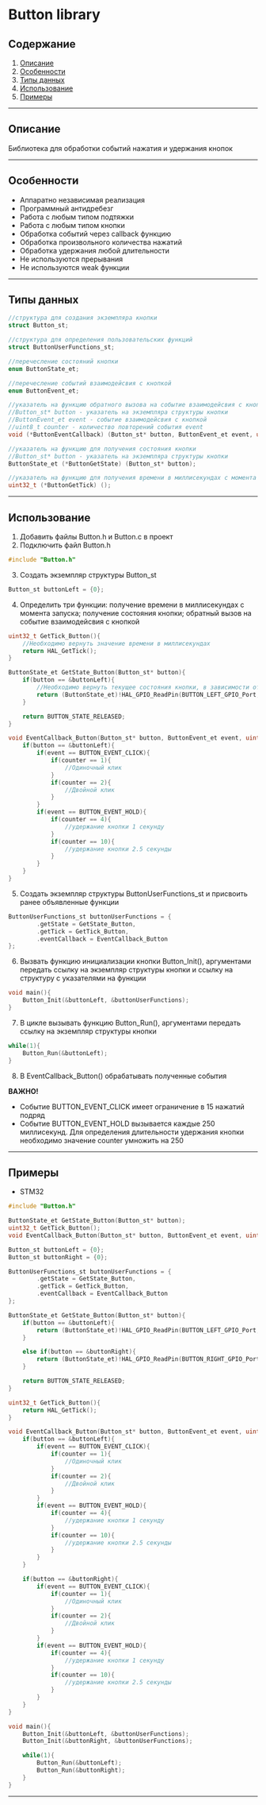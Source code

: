 # Button library

## Содержание
1. [Описание](#Описание)
2. [Особенности](#Особенности)
3. [Типы данных](#Типы-данных)
4. [Использование](#Использование)
5. [Примеры](#Примеры)
____

## Описание
Библиотека для обработки событий нажатия и удержания кнопок
____

## Особенности
- Аппаратно независимая реализация
- Программный антидребезг
- Работа с любым типом подтяжки
- Работа с любым типом кнопки
- Обработка событий через callback функцию
- Обработка произвольного количества нажатий
- Обработка удержания любой длительности
- Не используются прерывания
- Не используются weak функции
____

## Типы данных
```C
//структура для создания экземпляра кнопки
struct Button_st;

//структура для определения пользовательских функций
struct ButtonUserFunctions_st;

//перечесление состояний кнопки
enum ButtonState_et; 

//перечесление событий взаимодейсвия с кнопкой
enum ButtonEvent_et; 

//указатель на функцию обратного вызова на событие взаимодейсвия с кнопкой
//Button_st* button - указатель на экземпляра структуры кнопки
//ButtonEvent_et event - событие взаимодейсвия с кнопкой
//uint8_t counter - количество повторений события event
void (*ButtonEventCallback) (Button_st* button, ButtonEvent_et event, uint8_t counter); 

//указатель на функцию для получения состояния кнопки
//Button_st* button - указатель на экземпляра структуры кнопки
ButtonState_et (*ButtonGetState) (Button_st* button); 

//указатель на функцию для получения времени в миллисекундах с момента запуска
uint32_t (*ButtonGetTick) (); 
```
____

## Использование
1) Добавить файлы Button.h и Button.c в проект
2) Подключить файл Button.h
```C
#include "Button.h"
```
3) Создать экземпляр структуры Button_st
```C
Button_st buttonLeft = {0};
```
4) Определить три функции: получение времени в миллисекундах с момента запуска; получение состояния кнопки; обратный вызов на событие взаимодейсвия с кнопкой
```C
uint32_t GetTick_Button(){
	//Необходимо вернуть значение времени в миллисекундах
	return HAL_GetTick();
}

ButtonState_et GetState_Button(Button_st* button){
	if(button == &buttonLeft){
		//Необходимо вернуть текущее состояния кнопки, в зависимости от логического уровня на пине к которому подключена кнопка
		return (ButtonState_et)!HAL_GPIO_ReadPin(BUTTON_LEFT_GPIO_Port, BUTTON_LEFT_Pin);
	}

	return BUTTON_STATE_RELEASED;
}

void EventCallback_Button(Button_st* button, ButtonEvent_et event, uint8_t counter){
	if(button == &buttonLeft){
		if(event == BUTTON_EVENT_CLICK){
			if(counter == 1){
				//Одиночный клик
			}
			if(counter == 2){
				//Двойной клик
			}
		}
		if(event == BUTTON_EVENT_HOLD){
			if(counter == 4){
				//удержание кнопки 1 секунду
			}
			if(counter == 10){
				//удержание кнопки 2.5 секунды
			}
		}
	}
}
```
5) Создать экземпляр структуры ButtonUserFunctions_st и присвоить ранее объявленные функции
```C
ButtonUserFunctions_st buttonUserFunctions = {
		.getState = GetState_Button,
		.getTick = GetTick_Button,
		.eventCallback = EventCallback_Button
};
```
6) Вызвать функцию инициализации кнопки Button_Init(), аргументами передать ссылку на экземпляр структуры кнопки и ссылку на структуру с указателями на функции
```C
void main(){
	Button_Init(&buttonLeft, &buttonUserFunctions);
}
```
7) В цикле вызывать функцию Button_Run(), аргументами передать ссылку на экземпляр структуры кнопки
```C
while(1){
	Button_Run(&buttonLeft);
}
```
8) В EventCallback_Button() обрабатывать полученные события

**ВАЖНО!**
- Событие BUTTON_EVENT_CLICK имеет ограничение в 15 нажатий подряд
- Событие BUTTON_EVENT_HOLD вызывается каждые 250 миллисекунд. Для определения длительности удержания кнопки необходимо значение counter умножить на 250
____

## Примеры
- STM32
```C
#include "Button.h"

ButtonState_et GetState_Button(Button_st* button);
uint32_t GetTick_Button();
void EventCallback_Button(Button_st* button, ButtonEvent_et event, uint8_t counter);

Button_st buttonLeft = {0};
Button_st buttonRight = {0};

ButtonUserFunctions_st buttonUserFunctions = {
		.getState = GetState_Button,
		.getTick = GetTick_Button,
		.eventCallback = EventCallback_Button
};

ButtonState_et GetState_Button(Button_st* button){
	if(button == &buttonLeft){
		return (ButtonState_et)!HAL_GPIO_ReadPin(BUTTON_LEFT_GPIO_Port, BUTTON_LEFT_Pin);
	}

	else if(button == &buttonRight){
		return (ButtonState_et)!HAL_GPIO_ReadPin(BUTTON_RIGHT_GPIO_Port, BUTTON_RIGHT_Pin);
	}

	return BUTTON_STATE_RELEASED;
}

uint32_t GetTick_Button(){
	return HAL_GetTick();
}

void EventCallback_Button(Button_st* button, ButtonEvent_et event, uint8_t counter){
	if(button == &buttonLeft){
		if(event == BUTTON_EVENT_CLICK){
			if(counter == 1){
				//Одиночный клик
			}
			if(counter == 2){
				//Двойной клик
			}
		}
		if(event == BUTTON_EVENT_HOLD){
			if(counter == 4){
				//удержание кнопки 1 секунду
			}
			if(counter == 10){
				//удержание кнопки 2.5 секунды
			}
		}
	}

	if(button == &buttonRight){
		if(event == BUTTON_EVENT_CLICK){
			if(counter == 1){
				//Одиночный клик
			}
			if(counter == 2){
				//Двойной клик
			}
		}
		if(event == BUTTON_EVENT_HOLD){
			if(counter == 4){
				//удержание кнопки 1 секунду
			}
			if(counter == 10){
				//удержание кнопки 2.5 секунды
			}
		}
	}
}

void main(){
	Button_Init(&buttonLeft, &buttonUserFunctions);
	Button_Init(&buttonRight, &buttonUserFunctions);

	while(1){
		Button_Run(&buttonLeft);
		Button_Run(&buttonRight);
	}
}
```
____